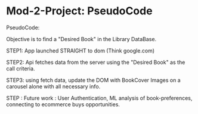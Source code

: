 # Mod-2-Project: PseudoCode
PseudoCode:
 
Objective is to find a "Desired Book" in the  Library DataBase.
 
STEP1: App launched STRAIGHT to dom  (Think google.com)
 
STEP2: Api fetches data from the server using the "Desired Book" as the call criteria.
 
STEP3: using fetch data, update the DOM with BookCover Images on a carousel alone with all necessary info.
 
STEP :  Future work :  User Authentication, ML analysis of book-preferences, connecting to ecommerce buys opportunities.
 

